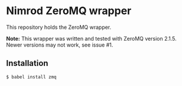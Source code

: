 # Nimrod ZeroMQ wrapper

This repository holds the ZeroMQ wrapper.

**Note:** This wrapper was written and tested with ZeroMQ version 2.1.5. Newer
versions may not work, see issue #1.

## Installation

```
$ babel install zmq
```
